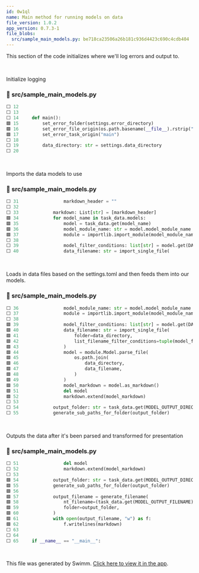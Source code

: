 ```yaml
---
id: 0w1ql
name: Main method for running models on data
file_version: 1.0.2
app_version: 0.7.3-1
file_blobs:
  src/sample_main_models.py: be718ca23506a26b181c936d4423c690c4cdb404
---
```


This section of the code initializes where we'll log errors and output to.

<br/>

Initialize logging
<!-- NOTE-swimm-snippet: the lines below link your snippet to Swimm -->
### 📄 src/sample_main_models.py
```python
⬜ 12     
⬜ 13     
⬜ 14     def main():
🟩 15         set_error_folder(settings.error_directory)
🟩 16         set_error_file_origin(os.path.basename(__file__).rstrip(".py"))
🟩 17         set_error_task_origin("main")
⬜ 18     
⬜ 19         data_directory: str = settings.data_directory
⬜ 20     
```

<br/>

Imports the data models to use
<!-- NOTE-swimm-snippet: the lines below link your snippet to Swimm -->
### 📄 src/sample_main_models.py
```python
⬜ 31                 markdown_header = ""
⬜ 32     
⬜ 33             markdown: List[str] = [markdown_header]
🟩 34             for model_name in task_data.models:
🟩 35                 model = task_data.get(model_name)
🟩 36                 model_module_name: str = model.model_module_name
🟩 37                 module = importlib.import_module(model_module_name)
⬜ 38     
⬜ 39                 model_filter_conditions: list[str] = model.get(DATA_FILTER_CONDITIONS)
⬜ 40                 data_filename: str = import_single_file(
```

<br/>

Loads in data files based on the settings.toml and then feeds them into our models.
<!-- NOTE-swimm-snippet: the lines below link your snippet to Swimm -->
### 📄 src/sample_main_models.py
```python
⬜ 36                 model_module_name: str = model.model_module_name
⬜ 37                 module = importlib.import_module(model_module_name)
⬜ 38     
🟩 39                 model_filter_conditions: list[str] = model.get(DATA_FILTER_CONDITIONS)
🟩 40                 data_filename: str = import_single_file(
🟩 41                     folder=data_directory,
🟩 42                     list_filename_filter_conditions=tuple(model_filter_conditions),
🟩 43                 )
🟩 44                 model = module.Model.parse_file(
🟩 45                     os.path.join(
🟩 46                         data_directory,
🟩 47                         data_filename,
🟩 48                     )
🟩 49                 )
🟩 50                 model_markdown = model.as_markdown()
🟩 51                 del model
🟩 52                 markdown.extend(model_markdown)
⬜ 53     
⬜ 54             output_folder: str = task_data.get(MODEL_OUTPUT_DIRECTORY)
⬜ 55             generate_sub_paths_for_folder(output_folder)
```

<br/>

Outputs the data after it's been parsed and transformed for presentation
<!-- NOTE-swimm-snippet: the lines below link your snippet to Swimm -->
### 📄 src/sample_main_models.py
```python
⬜ 51                 del model
⬜ 52                 markdown.extend(model_markdown)
⬜ 53     
🟩 54             output_folder: str = task_data.get(MODEL_OUTPUT_DIRECTORY)
🟩 55             generate_sub_paths_for_folder(output_folder)
🟩 56     
🟩 57             output_filename = generate_filename(
🟩 58                 nt_filename=(task_data.get(MODEL_OUTPUT_FILENAME)),
🟩 59                 folder=output_folder,
🟩 60             )
🟩 61             with open(output_filename, "w") as f:
🟩 62                 f.writelines(markdown)
⬜ 63     
⬜ 64     
⬜ 65     if __name__ == "__main__":
```

<br/>

This file was generated by Swimm. [Click here to view it in the app](https://app.swimm.io/repos/Z2l0aHViJTNBJTNBcHl0aG9uX3N0YXJ0ZXIlM0ElM0FlbHZpc2thaG9ybw==/docs/0w1ql).